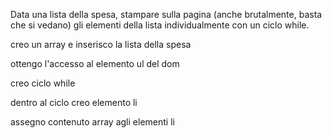 Data una lista della spesa, stampare sulla pagina (anche brutalmente, basta che si vedano) gli elementi della lista individualmente con un ciclo while.

creo un array e inserisco la lista della spesa 

ottengo l'accesso al elemento ul del dom

creo ciclo while

dentro al ciclo creo elemento li

assegno contenuto array agli elementi li 


